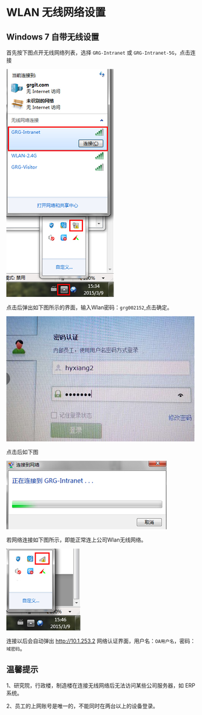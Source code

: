 # WLAN 无线网络设置

## Windows 7 自带无线设置

首先按下图点开无线网络列表，选择 `GRG-Intranet` 或 `GRG-Intranet-5G`，点击连接

![](/imgs/wlan/lbiao.jpg)

点击后弹出如下图所示的界面，输入Wlan密码：`grg002152`,点击确定。

![](/imgs/wlan/mima.jpg)

点击后如下图

![](/imgs/wlan/xianshi.jpg)

若网络连接如下图所示，即能正常连上公司Wlan无线网络。

![](/imgs/wlan/ok.jpg)

连接以后会自动弹出 http://10.1.253.2 网络认证界面，用户名：`OA用户名`，密码：`域密码`。

## 温馨提示
1、研究院，行政楼，制造楼在连接无线网络后无法访问某些公司服务器，如 ERP 系统。

2、员工的上网账号是唯一的，不能同时在两台以上的设备登录。
